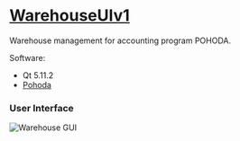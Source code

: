 # [WarehouseUIv1](https://codeleccz.github.io/CameraUIv1/)

Warehouse management for accounting program POHODA.

Software:
- Qt 5.11.2
- [Pohoda](https://www.stormware.cz/)

### User Interface

![Warehouse GUI](https://codeleccz.github.io/WarehouseUIv1/Screenshot1.png)

